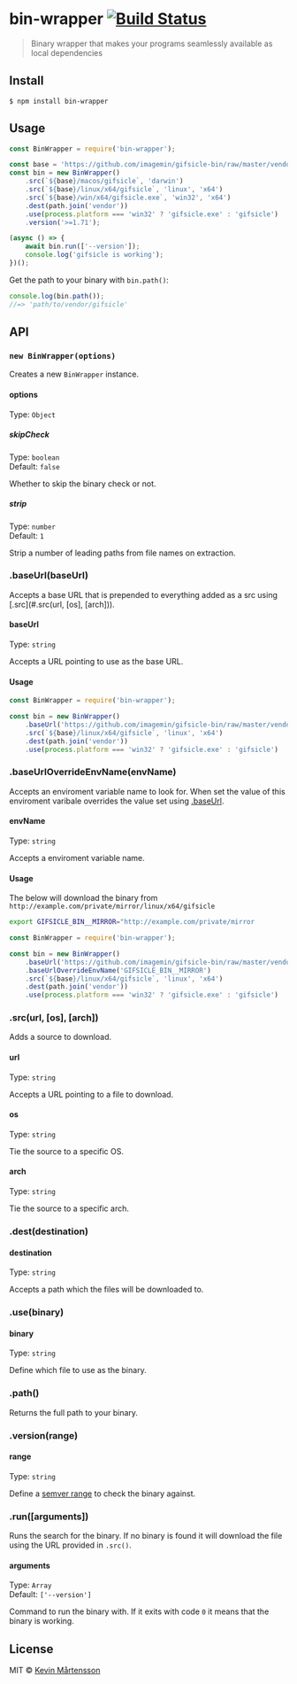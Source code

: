 # bin-wrapper [![Build Status](https://travis-ci.org/kevva/bin-wrapper.svg?branch=master)](https://travis-ci.org/kevva/bin-wrapper)

> Binary wrapper that makes your programs seamlessly available as local dependencies


## Install

```
$ npm install bin-wrapper
```


## Usage

```js
const BinWrapper = require('bin-wrapper');

const base = 'https://github.com/imagemin/gifsicle-bin/raw/master/vendor';
const bin = new BinWrapper()
	.src(`${base}/macos/gifsicle`, 'darwin')
	.src(`${base}/linux/x64/gifsicle`, 'linux', 'x64')
	.src(`${base}/win/x64/gifsicle.exe`, 'win32', 'x64')
	.dest(path.join('vendor'))
	.use(process.platform === 'win32' ? 'gifsicle.exe' : 'gifsicle')
	.version('>=1.71');

(async () => {
	await bin.run(['--version']);
	console.log('gifsicle is working');
})();
```

Get the path to your binary with `bin.path()`:

```js
console.log(bin.path());
//=> 'path/to/vendor/gifsicle'
```


## API

### `new BinWrapper(options)`

Creates a new `BinWrapper` instance.

#### options

Type: `Object`

##### skipCheck

Type: `boolean`<br>
Default: `false`

Whether to skip the binary check or not.

##### strip

Type: `number`<br>
Default: `1`

Strip a number of leading paths from file names on extraction.

### .baseUrl(baseUrl)

Accepts a base URL that is prepended to everything added as a src using [.src](#.src(url, [os], [arch])).

#### baseUrl

Type: `string`

Accepts a URL pointing to use as the base URL.

#### Usage

```js
const BinWrapper = require('bin-wrapper');

const bin = new BinWrapper()
	.baseUrl('https://github.com/imagemin/gifsicle-bin/raw/master/vendor')
	.src(`${base}/linux/x64/gifsicle`, 'linux', 'x64')
	.dest(path.join('vendor'))
	.use(process.platform === 'win32' ? 'gifsicle.exe' : 'gifsicle')
```

### .baseUrlOverrideEnvName(envName)

 Accepts an enviroment variable name to look for. When set the value of this enviroment varibale overrides the value set using [.baseUrl](#.baseUrl(baseUrl)).

#### envName

Type: `string`

Accepts a enviroment variable name.

#### Usage

The below will download the binary from `http://example.com/private/mirror/linux/x64/gifsicle`

```sh
export GIFSICLE_BIN__MIRROR="http://example.com/private/mirror
```

```js
const BinWrapper = require('bin-wrapper');

const bin = new BinWrapper()
	.baseUrl('https://github.com/imagemin/gifsicle-bin/raw/master/vendor')
	.baseUrlOverrideEnvName('GIFSICLE_BIN__MIRROR')
	.src(`${base}/linux/x64/gifsicle`, 'linux', 'x64')
	.dest(path.join('vendor'))
	.use(process.platform === 'win32' ? 'gifsicle.exe' : 'gifsicle')
```

### .src(url, [os], [arch])

Adds a source to download.

#### url

Type: `string`

Accepts a URL pointing to a file to download.

#### os

Type: `string`

Tie the source to a specific OS.

#### arch

Type: `string`

Tie the source to a specific arch.

### .dest(destination)

#### destination

Type: `string`

Accepts a path which the files will be downloaded to.

### .use(binary)

#### binary

Type: `string`

Define which file to use as the binary.

### .path()

Returns the full path to your binary.

### .version(range)

#### range

Type: `string`

Define a [semver range](https://github.com/isaacs/node-semver#ranges) to check
the binary against.

### .run([arguments])

Runs the search for the binary. If no binary is found it will download the file
using the URL provided in `.src()`.

#### arguments

Type: `Array`<br>
Default: `['--version']`

Command to run the binary with. If it exits with code `0` it means that the
binary is working.


## License

MIT © [Kevin Mårtensson](http://kevinmartensson.com)
